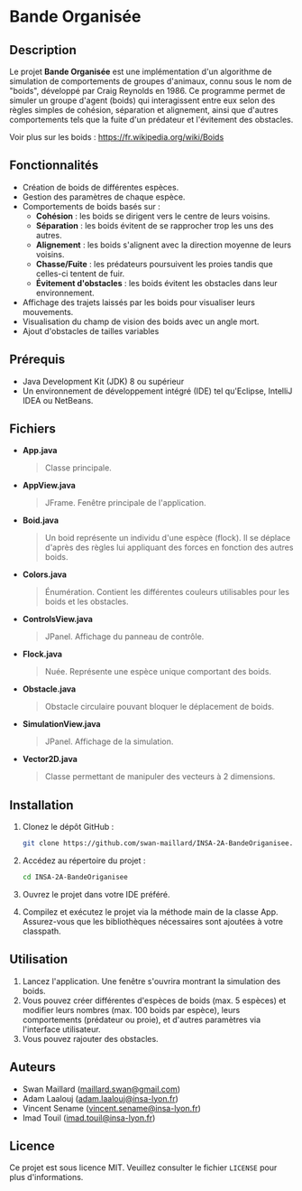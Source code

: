 # Bande Organisée

## Description

Le projet **Bande Organisée** est une implémentation d'un algorithme de simulation de comportements de groupes d'animaux, connu sous le nom de "boids", développé par Craig Reynolds en 1986. 
Ce programme permet de simuler un groupe d'agent (boids) qui interagissent entre eux selon des règles simples de cohésion, séparation et alignement, ainsi que d'autres comportements tels que la fuite d'un prédateur et l'évitement des obstacles.

Voir plus sur les boids : https://fr.wikipedia.org/wiki/Boids

## Fonctionnalités

- Création de boids de différentes espèces.
- Gestion des paramètres de chaque espèce.
- Comportements de boids basés sur :
  - **Cohésion** : les boids se dirigent vers le centre de leurs voisins.
  - **Séparation** : les boids évitent de se rapprocher trop les uns des autres.
  - **Alignement** : les boids s'alignent avec la direction moyenne de leurs voisins.
  - **Chasse/Fuite** : les prédateurs poursuivent les proies tandis que celles-ci tentent de fuir.
  - **Évitement d'obstacles** : les boids évitent les obstacles dans leur environnement.
- Affichage des trajets laissés par les boids pour visualiser leurs mouvements.
- Visualisation du champ de vision des boids avec un angle mort.
- Ajout d'obstacles de tailles variables

## Prérequis

- Java Development Kit (JDK) 8 ou supérieur
- Un environnement de développement intégré (IDE) tel qu'Eclipse, IntelliJ IDEA ou NetBeans.

## Fichiers

- **App.java**
	> Classe principale.
- **AppView.java**
	> JFrame. Fenêtre principale de l'application.
- **Boid.java**
	> Un boid représente un individu d'une espèce (flock).
	Il se déplace d'après des règles lui appliquant des forces en fonction des autres boids.
- **Colors.java**
	> Énumération. Contient les différentes couleurs utilisables pour les boids et les obstacles.
- **ControlsView.java**
	> JPanel. Affichage du panneau de contrôle.
- **Flock.java**
	> Nuée. Représente une espèce unique comportant des boids.
- **Obstacle.java**
	> Obstacle circulaire pouvant bloquer le déplacement de boids.
- **SimulationView.java**
	> JPanel. Affichage de la simulation.
- **Vector2D.java**
	> Classe permettant de manipuler des vecteurs à 2 dimensions.

## Installation

1. Clonez le dépôt GitHub :

   ```bash
   git clone https://github.com/swan-maillard/INSA-2A-BandeOriganisee.git
   ```

2. Accédez au répertoire du projet :

   ```bash
   cd INSA-2A-BandeOriganisee
   ```

3. Ouvrez le projet dans votre IDE préféré.

4. Compilez et exécutez le projet via la méthode main de la classe App. Assurez-vous que les bibliothèques nécessaires sont ajoutées à votre classpath.


## Utilisation

1. Lancez l'application. Une fenêtre s'ouvrira montrant la simulation des boids.
2. Vous pouvez créer différentes d'espèces de boids (max. 5 espèces) et modifier leurs nombres (max. 100 boids par espèce), leurs comportements (prédateur ou proie), et d'autres paramètres via l'interface utilisateur.
3. Vous pouvez rajouter des obstacles.


## Auteurs

- Swan Maillard (maillard.swan@gmail.com)
- Adam Laalouj (adam.laalouj@insa-lyon.fr)
- Vincent Sename (vincent.sename@insa-lyon.fr)
- Imad Touil (imad.touil@insa-lyon.fr)

## Licence

Ce projet est sous licence MIT. Veuillez consulter le fichier `LICENSE` pour plus d'informations.
